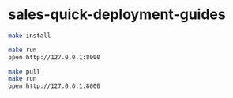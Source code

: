 # sales-quick-deployment-guides

```bash
make install

make run
open http://127.0.0.1:8000

make pull
make run
open http://127.0.0.1:8000
```
